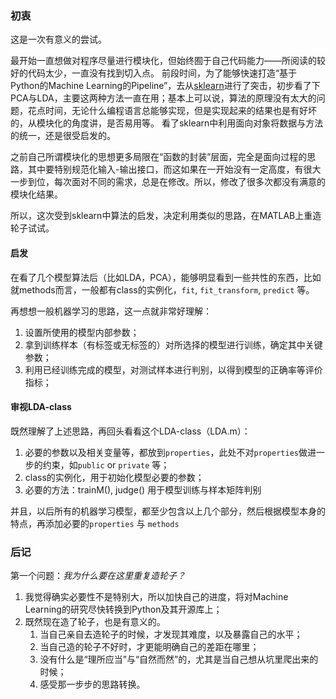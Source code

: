 ### 初衷
这是一次有意义的尝试。

最开始一直想做对程序尽量进行模块化，但始终囿于自己代码能力——所阅读的较好的代码太少，一直没有找到切入点。
前段时间，为了能够快速打造“基于Python的Machine Learning的Pipeline”，去从[sklearn]()进行了突击，初步看了下PCA与LDA，主要这两种方法一直在用；基本上可以说，算法的原理没有太大的问题，花点时间，无论什么编程语言总能够实现，但是实现起来的结果也是有好坏的，从模块化的角度讲，是否易用等。 看了sklearn中利用面向对象将数据与方法的统一，还是很受启发的。

之前自己所谓模块化的思想更多局限在“函数的封装”层面，完全是面向过程的思路，其中要特别规范化输入-输出接口，而这如果在一开始没有一定高度，有很大一步到位，每次面对不同的需求，总是在修改。所以，修改了很多次都没有满意的模块化结果。

所以，这次受到sklearn中算法的启发，决定利用类似的思路，在MATLAB上重造轮子试试。


#### 启发
在看了几个模型算法后（比如LDA，PCA），能够明显看到一些共性的东西，比如就methods而言，一般都有class的实例化，`fit`, `fit_transform`, `predict` 等。

再想想一般机器学习的思路，这一点就非常好理解：
1. 设置所使用的模型内部参数；
2. 拿到训练样本（有标签或无标签的）对所选择的模型进行训练，确定其中关键参数；
3. 利用已经训练完成的模型，对测试样本进行判别，以得到模型的正确率等评价指标；


#### 审视LDA-class
既然理解了上述思路，再回头看看这个LDA-class（LDA.m）：
1. 必要的参数以及相关变量等，都放到`properties`，此处不对`properties`做进一步的约束，如`public` or `private` 等；
2. class的实例化，用于初始化模型必要的参数；
3. 必要的方法：trainM(), judge()
    用于模型训练与样本矩阵判别

并且，以后所有的机器学习模型，都至少包含以上几个部分，然后根据模型本身的特点，再添加必要的`properties` 与 `methods`

### 后记

第一个问题：_我为什么要在这里重复造轮子？_
1. 我觉得确实必要性不是特别大，所以加快自己的进度，将对Machine Learning的研究尽快转换到Python及其开源库上；
2. 既然现在造了轮子，也是有意义的。
    1. 当自己亲自去造轮子的时候，才发现其难度，以及暴露自己的水平；
    2. 当自己造的轮子不好时，才更能明确自己的差距在哪里；
    3. 没有什么是“理所应当”与“自然而然”的，尤其是当自己想从坑里爬出来的时候；
    4. 感受那一步步的思路转换。